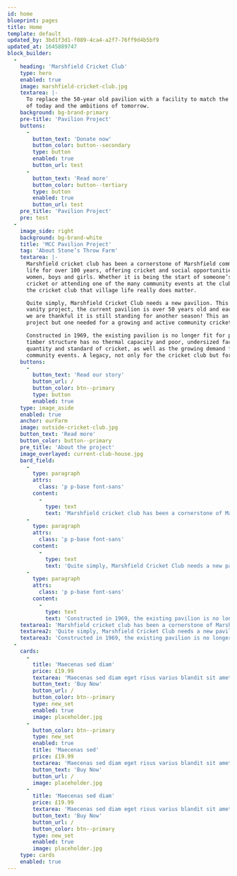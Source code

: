 ```yaml
---
id: home
blueprint: pages
title: Home
template: default
updated_by: 3bd1f3d1-f089-4ca4-a2f7-76ff9d4b5bf9
updated_at: 1645889747
block_builder:
  -
    heading: 'Marshfield Cricket Club'
    type: hero
    enabled: true
    image: marshfield-cricket-club.jpg
    textarea: |-
      To replace the 50-year old pavilion with a facility to match the club 
      of today and the ambitions of tomorrow.
    background: bg-brand-primary
    pre-title: 'Pavilion Project'
    buttons:
      -
        button_text: 'Donate now'
        button_color: button--secondary
        type: button
        enabled: true
        button_url: test
      -
        button_text: 'Read more'
        button_color: button--tertiary
        type: button
        enabled: true
        button_url: test
    pre_title: 'Pavilion Project'
    pre: test
  -
    image_side: right
    background: bg-brand-white
    title: 'MCC Pavilion Project'
    tag: 'About Stone’s Throw Farm'
    textarea: |-
      Marshfield cricket club has been a cornerstone of Marshfield community 
      life for over 100 years, offering cricket and social opportunities for men, 
      women, boys and girls. Whether it is being the start of someone’s love for 
      cricket or attending one of the many community events at the club, it is at 
      the cricket club that village life really does matter. 

      Quite simply, Marshfield Cricket Club needs a new pavilion. This is not a 
      vanity project, the current pavilion is over 50 years old and each summer 
      we are thankful it is still standing for another season! This an ambitious 
      project but one needed for a growing and active community cricket club.

      Constructed in 1969, the existing pavilion is no longer fit for purpose. The 
      timber structure has no thermal capacity and poor, undersized facilities that  fail to meet the ECB requirements. The new proposals aim to bring the facility up to speed, making it suitable for hosting both the increased 
      quantity and standard of cricket, as well as the growing demand for 
      community events. A legacy, not only for the cricket club but for the village and community as well.
    buttons:
      -
        button_text: 'Read our story'
        button_url: /
        button_color: btn--primary
        type: button
        enabled: true
    type: image_aside
    enabled: true
    anchor: ourFarm
    image: outside-cricket-club.jpg
    button_text: 'Read more'
    button_color: button--primary
    pre_title: 'About the project'
    image_overlayed: current-club-house.jpg
    bard_field:
      -
        type: paragraph
        attrs:
          class: 'p p-base font-sans'
        content:
          -
            type: text
            text: 'Marshfield cricket club has been a cornerstone of Marshfield community life for over 100 years, offering cricket and social opportunities for men, women, boys and girls. Whether it is being the start of someone’s love for cricket or attending one of the many community events at the club, it is at the cricket club that village life really does matter.'
      -
        type: paragraph
        attrs:
          class: 'p p-base font-sans'
        content:
          -
            type: text
            text: 'Quite simply, Marshfield Cricket Club needs a new pavilion. This is not a vanity project, the current pavilion is over 50 years old and each summer we are thankful it is still standing for another season! This an ambitious project but one needed for a growing and active community cricket club.'
      -
        type: paragraph
        attrs:
          class: 'p p-base font-sans'
        content:
          -
            type: text
            text: 'Constructed in 1969, the existing pavilion is no longer fit for purpose. The timber structure has no thermal capacity and poor, undersized facilities that  fail to meet the ECB requirements. The new proposals aim to bring the facility up to speed, making it suitable for hosting both the increased quantity and standard of cricket, as well as the growing demand for community events. A legacy, not only for the cricket club but for the village and community as well.'
    textarea1: 'Marshfield cricket club has been a cornerstone of Marshfield community life for over 100 years, offering cricket and social opportunities for men, women, boys and girls. Whether it is being the start of someone’s love for cricket or attending one of the many community events at the club, it is at the cricket club that village life really does matter.'
    textarea2: 'Quite simply, Marshfield Cricket Club needs a new pavilion. This is not a vanity project, the current pavilion is over 50 years old and each summer we are thankful it is still standing for another season! This an ambitious project but one needed for a growing and active community cricket club.'
    textarea3: 'Constructed in 1969, the existing pavilion is no longer fit for purpose. The timber structure has no thermal capacity and poor, undersized facilities that  fail to meet the ECB requirements. The new proposals aim to bring the facility up to speed, making it suitable for hosting both the increased quantity and standard of cricket, as well as the growing demand for community events. A legacy, not only for the cricket club but for the village and community as well.'
  -
    cards:
      -
        title: 'Maecenas sed diam'
        price: £19.99
        textarea: 'Maecenas sed diam eget risus varius blandit sit amet non magna.'
        button_text: 'Buy Now'
        button_url: /
        button_color: btn--primary
        type: new_set
        enabled: true
        image: placeholder.jpg
      -
        button_color: btn--primary
        type: new_set
        enabled: true
        title: 'Maecenas sed'
        price: £19.99
        textarea: 'Maecenas sed diam eget risus varius blandit sit amet non magna.'
        button_text: 'Buy Now'
        button_url: /
        image: placeholder.jpg
      -
        title: 'Maecenas sed diam'
        price: £19.99
        textarea: 'Maecenas sed diam eget risus varius blandit sit amet non magna.'
        button_text: 'Buy Now'
        button_url: /
        button_color: btn--primary
        type: new_set
        enabled: true
        image: placeholder.jpg
    type: cards
    enabled: true
---
```

